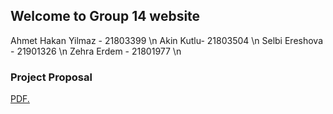 ## Welcome to Group 14 website

Ahmet Hakan Yilmaz - 21803399 \n
Akin Kutlu- 21803504 \n
Selbi Ereshova - 21901326 \n
Zehra Erdem - 21801977 \n

### Project Proposal

<a href="https://cs353group14.github.io/CS353_project_proposels_14.pdf" target="_blank">PDF.</a>
